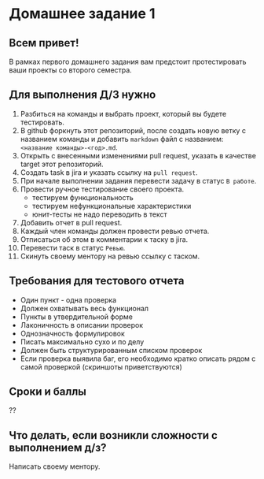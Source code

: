 # Домашнее задание 1

## Всем привет!

В рамках первого домашнего задания вам предстоит протестировать ваши проекты со второго семестра.

## Для выполнения Д/З нужно

1. Разбиться на команды и выбрать проект, который вы будете тестировать.
2. В github форкнуть этот репозиторий, после создать новую ветку с названием команды и добавить `markdown` файл с названием: `<название команды>-<год>.md`.
3. Открыть с внесенными изменениями pull request, указать в качестве target этот репозиторий.
4. Создать task в jira и указать ссылку на `pull request`.
5. При начале выполнении задания перевести задачу в статус `В работе`.
6. Провести ручное тестирование своего проекта.
    - тестируем функциональность
    - тестируем нефункциональные характеристики
    - юнит-тесты не надо переводить в текст
7. Добавить отчет в pull request.
8. Каждый член команды должен провести ревью отчета.
9. Отписаться об этом в комментарии к таску в jira. 
10. Перевести таск в статус `Ревью`.
11. Скинуть своему ментору на ревью ссылку с таском.

## Требования для тестового отчета

- Один пункт - одна проверка
- Должен охватывать весь функционал
- Пункты в утвердительной форме
- Лаконичность в описании проверок
- Однозначность формулировок
- Писать максимально сухо и по делу
- Должен быть структурированным списком проверок
- Если проверка выявила баг, его необходимо кратко описать рядом с самой проверкой (скриншоты приветствуются)

## Сроки и баллы

??

## Что делать, если возникли сложности с выполнением д/з?

Написать своему ментору.
